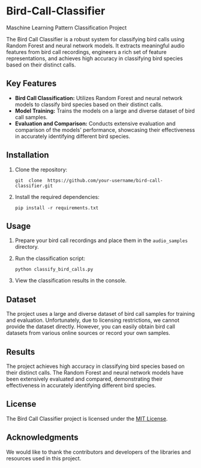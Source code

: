 # Bird-Call-Classifier
Maschine Learning Pattern Classification Project



The Bird Call Classifier is a robust system for classifying bird calls using Random Forest and neural network models. It extracts meaningful audio features from bird call recordings, engineers a rich set of feature representations, and achieves high accuracy in classifying bird species based on their distinct calls.

## Key Features

-   **Bird Call Classification:** Utilizes Random Forest and neural network models to classify bird species based on their distinct calls.
-   **Model Training:** Trains the models on a large and diverse dataset of bird call samples.
-   **Evaluation and Comparison:** Conducts extensive evaluation and comparison of the models' performance, showcasing their effectiveness in accurately identifying different bird species.

## Installation

1.  Clone the repository:
    
    `git  clone  https://github.com/your-username/bird-call-classifier.git`
    
2.  Install the required dependencies:
    
    `pip install -r requirements.txt`
    

## Usage

1.  Prepare your bird call recordings and place them in the `audio_samples` directory.
    
2.  Run the classification script:
    
    `python classify_bird_calls.py`
    
3.  View the classification results in the console.
    

## Dataset

The project uses a large and diverse dataset of bird call samples for training and evaluation. Unfortunately, due to licensing restrictions, we cannot provide the dataset directly. However, you can easily obtain bird call datasets from various online sources or record your own samples.

## Results

The project achieves high accuracy in classifying bird species based on their distinct calls. The Random Forest and neural network models have been extensively evaluated and compared, demonstrating their effectiveness in accurately identifying different bird species.

## License

The Bird Call Classifier project is licensed under the [MIT License](https://chat.openai.com/LICENSE).

## Acknowledgments

We would like to thank the contributors and developers of the libraries and resources used in this project.
